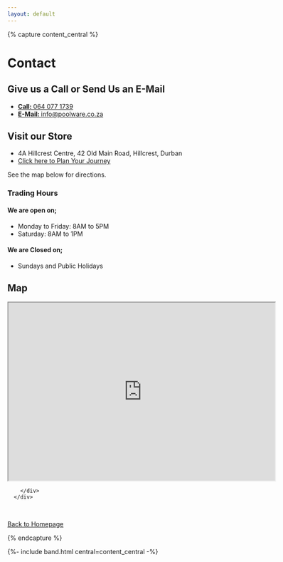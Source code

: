 ```yaml
---
layout: default
---
```


{% capture content_central %}

# Contact

## Give us a Call or Send Us an E-Mail

* <a href="+27640771739"><b>Call: </b>064 077 1739</a>
* <a href="mailto:info@poolware.co.za?subject = Website Enquiry"><b>E-Mail: </b>info@poolware.co.za</a>

## Visit our Store

* 4A Hillcrest Centre, 42 Old Main Road, Hillcrest, Durban 
* <a href="https://www.google.com/maps/dir//Poolware+And+Service,+4A,+Hillcrest+Centre,+Old+Main+Road,+Hillcrest,+Durban/"> Click here to Plan Your Journey</a>

See the map below for directions.

### Trading Hours

#### We are open on; 

* Monday to Friday: 8AM to 5PM
* Saturday: 8AM to 1PM

#### We are Closed on;

* Sundays and Public Holidays

## Map

<html>
      <div class="col-md-6">
        <div class="float-right" style="width: 100%">
          <iframe 
            width="600" 
            height="400" 
            frameborder="2" 
            scrolling="no" 
            marginheight="10" 
            marginwidth="10"
            src="https://maps.google.com/maps?width=100%25&amp;height=400&amp;hl=en&amp;q=4A,%20Hillcrest%20Centre,%2042%20Old%20Main%20Rd,%20Hillcrest,%20Durban+(Poolware%20and%20Service)&amp;t=&amp;z=16&amp;ie=UTF8&amp;iwloc=B&amp;output=embed"></iframe>
         
        </div>
      </div>
</html>

<br> 

[Back to Homepage](./)

{% endcapture %}

{%- include band.html central=content_central -%}



